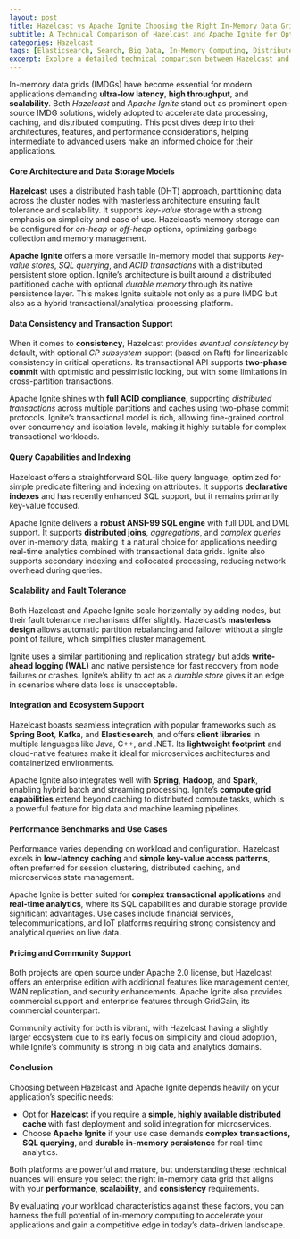 ```yaml
---
layout: post  
title: Hazelcast vs Apache Ignite Choosing the Right In-Memory Data Grid for Your Application  
subtitle: A Technical Comparison of Hazelcast and Apache Ignite for Optimizing In-Memory Data Grid Performance  
categories: Hazelcast  
tags: [Elasticsearch, Search, Big Data, In-Memory Computing, Distributed Systems, Hazelcast, Apache Ignite, Caching, Data Grid]  
excerpt: Explore a detailed technical comparison between Hazelcast and Apache Ignite, two leading in-memory data grids, to determine the best fit for your high-performance application needs.  
---
```

In-memory data grids (IMDGs) have become essential for modern applications demanding **ultra-low latency**, **high throughput**, and **scalability**. Both *Hazelcast* and *Apache Ignite* stand out as prominent open-source IMDG solutions, widely adopted to accelerate data processing, caching, and distributed computing. This post dives deep into their architectures, features, and performance considerations, helping intermediate to advanced users make an informed choice for their applications.

#### Core Architecture and Data Storage Models

**Hazelcast** uses a distributed hash table (DHT) approach, partitioning data across the cluster nodes with masterless architecture ensuring fault tolerance and scalability. It supports *key-value* storage with a strong emphasis on simplicity and ease of use. Hazelcast’s memory storage can be configured for *on-heap* or *off-heap* options, optimizing garbage collection and memory management.

**Apache Ignite** offers a more versatile in-memory model that supports *key-value stores*, *SQL querying*, and *ACID transactions* with a distributed persistent store option. Ignite’s architecture is built around a distributed partitioned cache with optional *durable memory* through its native persistence layer. This makes Ignite suitable not only as a pure IMDG but also as a hybrid transactional/analytical processing platform.

#### Data Consistency and Transaction Support

When it comes to **consistency**, Hazelcast provides *eventual consistency* by default, with optional *CP subsystem* support (based on Raft) for linearizable consistency in critical operations. Its transactional API supports **two-phase commit** with optimistic and pessimistic locking, but with some limitations in cross-partition transactions.

Apache Ignite shines with **full ACID compliance**, supporting *distributed transactions* across multiple partitions and caches using two-phase commit protocols. Ignite’s transactional model is rich, allowing fine-grained control over concurrency and isolation levels, making it highly suitable for complex transactional workloads.

#### Query Capabilities and Indexing

Hazelcast offers a straightforward SQL-like query language, optimized for simple predicate filtering and indexing on attributes. It supports **declarative indexes** and has recently enhanced SQL support, but it remains primarily key-value focused.

Apache Ignite delivers a **robust ANSI-99 SQL engine** with full DDL and DML support. It supports **distributed joins**, *aggregations*, and *complex queries* over in-memory data, making it a natural choice for applications needing real-time analytics combined with transactional data grids. Ignite also supports secondary indexing and collocated processing, reducing network overhead during queries.

#### Scalability and Fault Tolerance

Both Hazelcast and Apache Ignite scale horizontally by adding nodes, but their fault tolerance mechanisms differ slightly. Hazelcast’s **masterless design** allows automatic partition rebalancing and failover without a single point of failure, which simplifies cluster management.

Ignite uses a similar partitioning and replication strategy but adds **write-ahead logging (WAL)** and native persistence for fast recovery from node failures or crashes. Ignite’s ability to act as a *durable store* gives it an edge in scenarios where data loss is unacceptable.

#### Integration and Ecosystem Support

Hazelcast boasts seamless integration with popular frameworks such as **Spring Boot**, **Kafka**, and **Elasticsearch**, and offers **client libraries** in multiple languages like Java, C++, and .NET. Its **lightweight footprint** and cloud-native features make it ideal for microservices architectures and containerized environments.

Apache Ignite also integrates well with **Spring**, **Hadoop**, and **Spark**, enabling hybrid batch and streaming processing. Ignite’s **compute grid capabilities** extend beyond caching to distributed compute tasks, which is a powerful feature for big data and machine learning pipelines.

#### Performance Benchmarks and Use Cases

Performance varies depending on workload and configuration. Hazelcast excels in **low-latency caching** and **simple key-value access patterns**, often preferred for session clustering, distributed caching, and microservices state management.

Apache Ignite is better suited for **complex transactional applications** and **real-time analytics**, where its SQL capabilities and durable storage provide significant advantages. Use cases include financial services, telecommunications, and IoT platforms requiring strong consistency and analytical queries on live data.

#### Pricing and Community Support

Both projects are open source under Apache 2.0 license, but Hazelcast offers an enterprise edition with additional features like management center, WAN replication, and security enhancements. Apache Ignite also provides commercial support and enterprise features through GridGain, its commercial counterpart.

Community activity for both is vibrant, with Hazelcast having a slightly larger ecosystem due to its early focus on simplicity and cloud adoption, while Ignite’s community is strong in big data and analytics domains.

#### Conclusion

Choosing between Hazelcast and Apache Ignite depends heavily on your application’s specific needs:

- Opt for **Hazelcast** if you require a **simple, highly available distributed cache** with fast deployment and solid integration for microservices.
- Choose **Apache Ignite** if your use case demands **complex transactions, SQL querying**, and **durable in-memory persistence** for real-time analytics.

Both platforms are powerful and mature, but understanding these technical nuances will ensure you select the right in-memory data grid that aligns with your **performance**, **scalability**, and **consistency** requirements.

By evaluating your workload characteristics against these factors, you can harness the full potential of in-memory computing to accelerate your applications and gain a competitive edge in today’s data-driven landscape.
